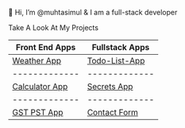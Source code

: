 👋 Hi, I’m @muhtasimul & I am a full-stack developer

Take A Look At My Projects

|Front End Apps | Fullstack Apps|
| ------------- | ------------- | 
|[Weather App](https://github.com/muhtasimul/weather-app)|[Todo-List-App](https://github.com/muhtasimul/todo-task-app)|
| ------------- | ------------- |
[Calculator App](https://github.com/muhtasimul/calculator-react-app)| [Secrets App](https://github.com/muhtasimul/Secrets_App)|
| ------------- | ------------- |
[GST PST App](https://github.com/muhtasimul/GST-PST-React-App)| [Contact Form](https://github.com/muhtasimul/Contact-Form)|


<!---
muhtasimul/muhtasimul is a ✨ special ✨ repository because its `README.md` (this file) appears on your GitHub profile.
You can click the Preview link to take a look at your changes.

--->
